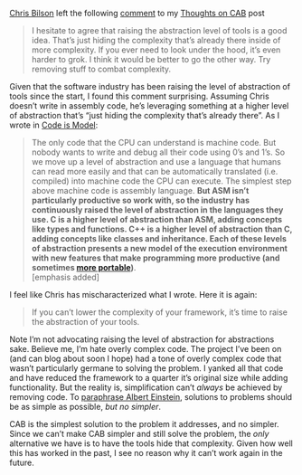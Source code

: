 [Chris Bilson](http://www.factored-software.com/iimplement) left the
following
[comment](http://devhawk.net/CommentView,guid,6e17873f-9d5b-401e-a9b4-609394e97e3f.aspx)
to my [Thoughts on
CAB](http://devhawk.net/2005/11/23/thoughts-on-cab/) post

> I hesitate to agree that raising the abstraction level of tools is a
> good idea. That’s just hiding the complexity that’s already there
> inside of more complexity. If you ever need to look under the hood,
> it’s even harder to grok. I think it would be better to go the other
> way. Try removing stuff to combat complexity.

Given that the software industry has been raising the level of
abstraction of tools since the start, I found this comment surprising.
Assuming Chris doesn’t write in assembly code, he’s leveraging something
at a higher level of abstraction that’s “just hiding the complexity
that’s already there”. As I wrote in [Code is
Model](http://devhawk.net/2005/10/05/code-is-model/):

> The only code that the CPU can understand is machine code. But nobody
> wants to write and debug all their code using 0’s and 1’s. So we move
> up a level of abstraction and use a language that humans can read more
> easily and that can be automatically translated (i.e. compiled) into
> machine code the CPU can execute. The simplest step above machine code
> is assembly language. **But ASM isn’t particularly productive so work
> with, so the industry has continuously raised the level of abstraction
> in the languages they use. C is a higher level of abstraction than
> ASM, adding concepts like types and functions. C++ is a higher level
> of abstraction than C, adding concepts like classes and inheritance.
> Each of these levels of abstraction presents a new model of the
> execution environment with new features that make programming more
> productive (and sometimes [more
> portable](http://devhawk.net/2005/09/08/portability-without-productivity/))**.\
> [emphasis added]

I feel like Chris has mischaracterized what I wrote. Here it is again:

> If you can’t lower the complexity of your framework, it’s time to
> raise the abstraction of your tools.

Note I’m not advocating raising the level of abstraction for
abstractions sake. Believe me, I’m hate overly complex code. The project
I’ve been on (and can blog about soon I hope) had a tone of overly
complex code that wasn’t particularly germane to solving the problem. I
yanked all that code and have reduced the framework to a quarter it’s
original size while adding functionality. But the reality is,
simplification can’t *always* be achieved by removing code. To
[paraphrase Albert
Einstein](http://en.wikipedia.org/wiki/Occam's_Razor), solutions to
problems should be as simple as possible, *but no simpler*.

CAB is the simplest solution to the problem it addresses, and no
simpler. Since we can’t make CAB simpler and still solve the problem,
the *only* alternative we have is to have the tools hide that
complexity. Given how well this has worked in the past, I see no reason
why it can’t work again in the future.

